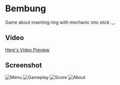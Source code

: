 # Bembung
Game about inserting ring with mechanic into stick ._.

## Video
[Here's Video Preview](https://www.youtube.com/watch?v=r3WPP6RSAas)

## Screenshot
![Menu](https://github.com/Leguna/Bembung/blob/master/BembungPreview/SS%20(4).png)
![Gameplay](https://github.com/Leguna/Bembung/blob/master/BembungPreview/SS%20(6).png)
![Score](https://github.com/Leguna/Bembung/blob/master/BembungPreview/SS%20Score.png)
![About](https://github.com/Leguna/Bembung/blob/master/BembungPreview/SS%20Credit.png)
